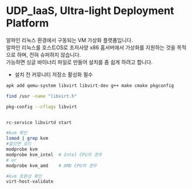 # UDP_IaaS, Ultra-light Deployment Platform
알파인 리눅스 환경에서 구동되는 VM 가상화 플랫폼입니다.  
알파인 리눅스를 호스트OS로 초저사양 x86 홈서버에서 가상화를 지원하는 것을 목적으로 하며, 전혀 슈퍼하지 않습니다.  
가능하면 싱글 바이너리 파일로 만들어 설치를 좀 쉽게 하려고 합니다.  


* 설치 전 커뮤니티 저장소 활성화 필수  
```bash
apk add qemu-system libvirt libvirt-dev g++ make cmake pkgconfig

find /usr -name "libvirt.h"

pkg-config --cflags libvirt


rc-service libvirtd start

#kvm 확인
lsmod | grep kvm
#없으면 로드
modprobe kvm
modprobe kvm_intel  # Intel CPU의 경우
# or
modprobe kvm_amd    # AMD CPU의 경우

#kvm 호환성 확인
virt-host-validate

```